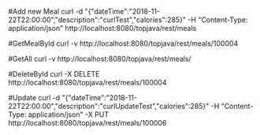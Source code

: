 #Add new Meal
curl -d "{\"dateTime\":\"2018-11-22T22:00:00\",\"description\":\"curlTest\",\"calories\":285}" -H "Content-Type: application/json" http://localhost:8080/topjava/rest/meals

#GetMealById
curl -v http://localhost:8080/topjava/rest/meals/100004

#GetAll 
curl -v http://localhost:8080/topjava/rest/meals/

#DeleteById
curl -X DELETE http://localhost:8080/topjava/rest/meals/100004

#Update
curl -d "{\"dateTime\":\"2018-11-22T22:00:00\",\"description\":\"curlUpdateTest\",\"calories\":285}" -H "Content-Type: application/json" -X PUT http://localhost:8080/topjava/rest/meals/100006